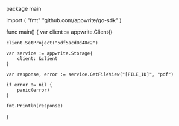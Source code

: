 package main

import (
    "fmt"
    "github.com/appwrite/go-sdk"
)

func main() {
    var client := appwrite.Client{}

    client.SetProject("5df5acd0d48c2")

    var service := appwrite.Storage{
        client: &client
    }

    var response, error := service.GetFileView("[FILE_ID]", "pdf")

    if error != nil {
        panic(error)
    }

    fmt.Println(response)
}